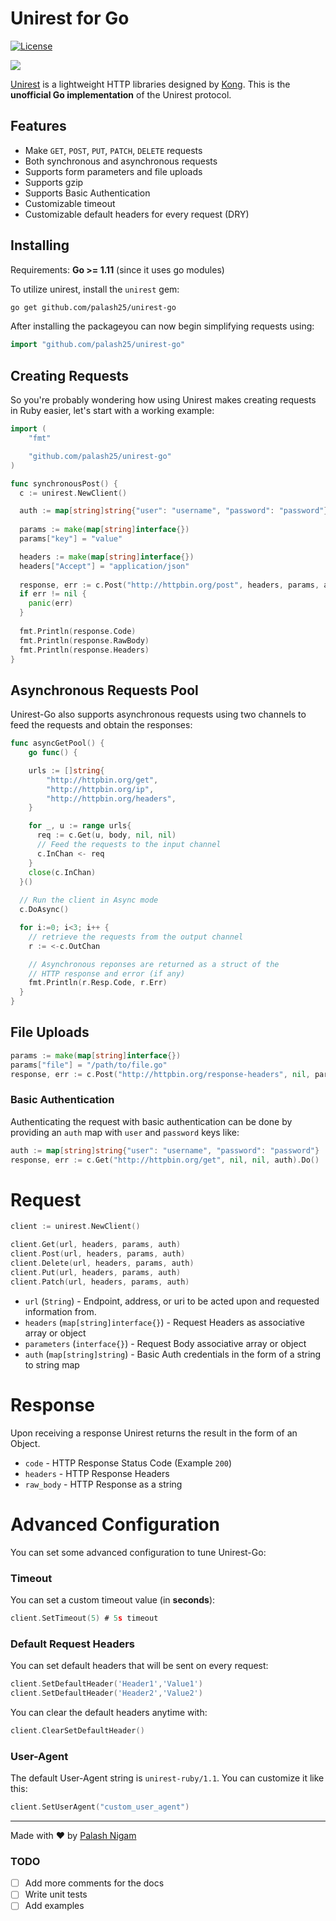 # Unirest for Go

[![License][license-image]][license-url]

![][unirest-logo]


[Unirest](http://unirest.io) is a lightweight HTTP libraries designed by [Kong](https://github.com/Mashape/kong). This is the **unofficial Go implementation** of the Unirest protocol.

## Features

* Make `GET`, `POST`, `PUT`, `PATCH`, `DELETE` requests
* Both synchronous and asynchronous requests
* Supports form parameters and file uploads
* Supports gzip
* Supports Basic Authentication
* Customizable timeout
* Customizable default headers for every request (DRY)

## Installing

Requirements: **Go >= 1.11** (since it uses go modules)

To utilize unirest, install the `unirest` gem:

```bash
go get github.com/palash25/unirest-go
```

After installing the packageyou can now begin simplifying requests using:

```go
import "github.com/palash25/unirest-go"
```

## Creating Requests

So you're probably wondering how using Unirest makes creating requests in Ruby easier, let's start with a working example:

```go
import (
    "fmt"

    "github.com/palash25/unirest-go"
)

func synchronousPost() {
  c := unirest.NewClient()

  auth := map[string]string{"user": "username", "password": "password"}
  
  params := make(map[string]interface{})
  params["key"] = "value"

  headers := make(map[string]interface{})
  headers["Accept"] = "application/json"
  
  response, err := c.Post("http://httpbin.org/post", headers, params, auth).Do()
  if err != nil {
    panic(err)
  }
  
  fmt.Println(response.Code)
  fmt.Println(response.RawBody)
  fmt.Println(response.Headers)
}
```

## Asynchronous Requests Pool
Unirest-Go also supports asynchronous requests using two channels to feed the requests and obtain the responses:

```go
func asyncGetPool() {
    go func() {

    urls := []string{
        "http://httpbin.org/get",
        "http://httpbin.org/ip",
        "http://httpbin.org/headers",
    }

    for _, u := range urls{
      req := c.Get(u, body, nil, nil)
      // Feed the requests to the input channel
      c.InChan <- req
    }
    close(c.InChan)
  }()
  
  // Run the client in Async mode
  c.DoAsync()

  for i:=0; i<3; i++ {
    // retrieve the requests from the output channel
    r := <-c.OutChan

    // Asynchronous reponses are returned as a struct of the
    // HTTP response and error (if any)
    fmt.Println(r.Resp.Code, r.Err)
  }
}
```

## File Uploads
```go
params := make(map[string]interface{})
params["file"] = "/path/to/file.go"
response, err := c.Post("http://httpbin.org/response-headers", nil, params, nil).Do()
```

### Basic Authentication

Authenticating the request with basic authentication can be done by providing an `auth` map with `user` and `password` keys like:

```go
auth := map[string]string{"user": "username", "password": "password"}
response, err := c.Get("http://httpbin.org/get", nil, nil, auth).Do()
```

# Request
```go
client := unirest.NewClient()

client.Get(url, headers, params, auth)
client.Post(url, headers, params, auth)
client.Delete(url, headers, params, auth)
client.Put(url, headers, params, auth)
client.Patch(url, headers, params, auth)
```
  
- `url` (`String`) - Endpoint, address, or uri to be acted upon and requested information from.
- `headers` (`map[string]interface{}`) - Request Headers as associative array or object
- `parameters` (`interface{}`) - Request Body associative array or object
- `auth` (`map[string]string`) - Basic Auth credentials in the form of a string to string map

# Response
Upon receiving a response Unirest returns the result in the form of an Object.

- `code` - HTTP Response Status Code (Example `200`)
- `headers` - HTTP Response Headers
- `raw_body` - HTTP Response as a string

# Advanced Configuration

You can set some advanced configuration to tune Unirest-Go:

### Timeout

You can set a custom timeout value (in **seconds**):

```go
client.SetTimeout(5) # 5s timeout
```

### Default Request Headers

You can set default headers that will be sent on every request:

```go
client.SetDefaultHeader('Header1','Value1')
client.SetDefaultHeader('Header2','Value2')
```

You can clear the default headers anytime with:

```go
client.ClearSetDefaultHeader()
```

### User-Agent

The default User-Agent string is `unirest-ruby/1.1`. You can customize
it like this:

```go
client.SetUserAgent("custom_user_agent")
```

----

Made with &#9829; by [Palash Nigam](https://github.com/palash25)

### TODO

- [ ] Add more comments for the docs
- [ ] Write unit tests
- [ ] Add examples

[unirest-logo]: http://cl.ly/image/2P373Y090s2O/Image%202015-10-12%20at%209.48.06%20PM.png


[license-url]: https://github.com/Mashape/unirest-ruby/blob/master/LICENSE
[license-image]: https://img.shields.io/badge/license-MIT-blue.svg?style=flat
